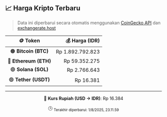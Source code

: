 

<!-- HARGA_KRIPTO -->
## 📈 Harga Kripto Terbaru

> Data ini diperbarui secara otomatis menggunakan [CoinGecko API](https://www.coingecko.com/) dan [exchangerate.host](https://exchangerate.host/)

<div align="center">

| 🪙 Token | 💰 Harga (IDR) |
|:------:|---------------:|
| 🟠 **Bitcoin (BTC)**   | Rp 1.892.792.823 |
| 🔵 **Ethereum (ETH)**  | Rp 59.352.275 |
| 🟣 **Solana (SOL)**    | Rp 2.766.643 |
| 🟢 **Tether (USDT)**   | Rp 16.381 |

---

💱 **Kurs Rupiah (USD → IDR)**: Rp 16.384

🕒 <sub>Terakhir diperbarui: 1/8/2025, 23.11.59</sub>

</div>
<!-- /HARGA_KRIPTO -->